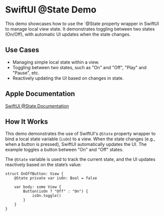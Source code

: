 #  SwiftUI @State Demo

This demo showcases how to use the `@State property wrapper in SwiftUI to manage local view state. It demonstrates toggling between two states (On/Off), with automatic UI updates when the state changes.

## Use Cases

* Managing simple local state within a view.
* Toggling between two states, such as "On" and "Off", "Play" and "Pause", etc.
* Reactively updating the UI based on changes in state.

## Apple Documentation

[SwiftUI @State Documentation](https://developer.apple.com/documentation/swiftui/state)

## How It Works

This demo demonstrates the use of SwiftUI's `@State` property wrapper to bind a local state variable (`isOn`) to a view. When the state changes (e.g., when a button is pressed), SwiftUI automatically updates the UI. The example toggles a button between "On" and "Off" states.

The `@State` variable is used to track the current state, and the UI updates reactively based on the state’s value:

```
struct OnOffButton: View {
    @State private var isOn: Bool = false
    
    var body: some View {
        Button(isOn ? "Off" : "On") {
            isOn.toggle()
        }
    }
}
```

